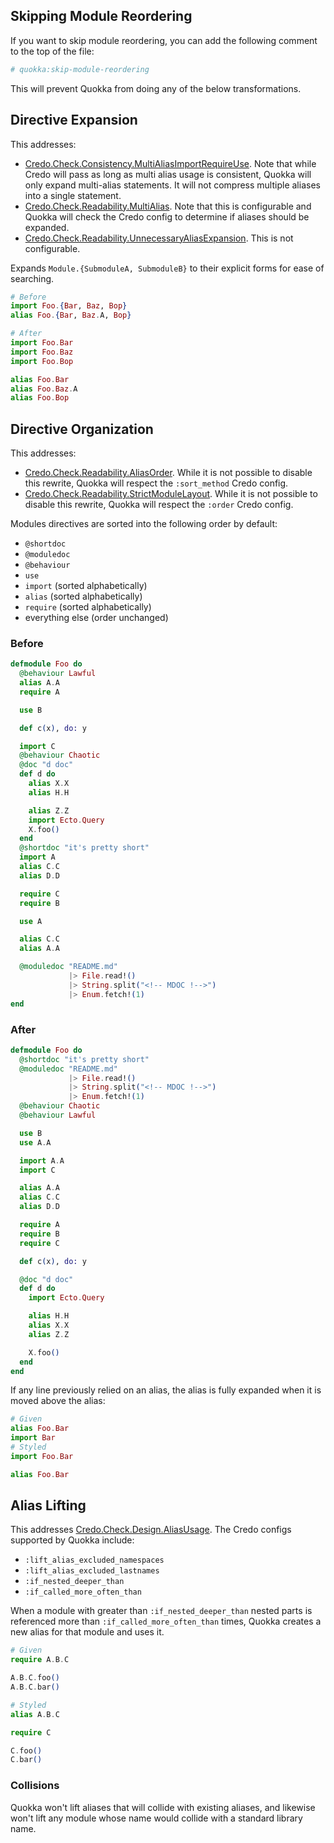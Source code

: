 ## Skipping Module Reordering

If you want to skip module reordering, you can add the following comment to the top of the file:

```elixir
# quokka:skip-module-reordering
```

This will prevent Quokka from doing any of the below transformations.

## Directive Expansion

This addresses:

- [Credo.Check.Consistency.MultiAliasImportRequireUse](https://hexdocs.pm/credo/Credo.Check.Consistency.MultiAliasImportRequireUse.html). Note that while Credo will pass as long as multi alias usage is consistent, Quokka will only expand multi-alias statements. It will not compress multiple aliases into a single statement.
- [Credo.Check.Readability.MultiAlias](https://hexdocs.pm/credo/Credo.Check.Readability.MultiAlias.html). Note that this is configurable and Quokka will check the Credo config to determine if aliases should be expanded.
- [Credo.Check.Readability.UnnecessaryAliasExpansion](https://hexdocs.pm/credo/Credo.Check.Readability.UnnecessaryAliasExpansion.html). This is not configurable.

Expands `Module.{SubmoduleA, SubmoduleB}` to their explicit forms for ease of searching.

```elixir
# Before
import Foo.{Bar, Baz, Bop}
alias Foo.{Bar, Baz.A, Bop}

# After
import Foo.Bar
import Foo.Baz
import Foo.Bop

alias Foo.Bar
alias Foo.Baz.A
alias Foo.Bop
```

## Directive Organization

This addresses:
- [Credo.Check.Readability.AliasOrder](https://hexdocs.pm/credo/Credo.Check.Readability.AliasOrder.html). While it is not possible to disable this rewrite, Quokka will respect the `:sort_method` Credo config.
- [Credo.Check.Readability.StrictModuleLayout](https://hexdocs.pm/credo/Credo.Check.Readability.StrictModuleLayout.html). While it is not possible to disable this rewrite, Quokka will respect the `:order` Credo config.

Modules directives are sorted into the following order by default:

* `@shortdoc`
* `@moduledoc`
* `@behaviour`
* `use`
* `import` (sorted alphabetically)
* `alias` (sorted alphabetically)
* `require` (sorted alphabetically)
* everything else (order unchanged)

### Before

```elixir
defmodule Foo do
  @behaviour Lawful
  alias A.A
  require A

  use B

  def c(x), do: y

  import C
  @behaviour Chaotic
  @doc "d doc"
  def d do
    alias X.X
    alias H.H

    alias Z.Z
    import Ecto.Query
    X.foo()
  end
  @shortdoc "it's pretty short"
  import A
  alias C.C
  alias D.D

  require C
  require B

  use A

  alias C.C
  alias A.A

  @moduledoc "README.md"
             |> File.read!()
             |> String.split("<!-- MDOC !-->")
             |> Enum.fetch!(1)
end
```

### After

```elixir
defmodule Foo do
  @shortdoc "it's pretty short"
  @moduledoc "README.md"
             |> File.read!()
             |> String.split("<!-- MDOC !-->")
             |> Enum.fetch!(1)
  @behaviour Chaotic
  @behaviour Lawful

  use B
  use A.A

  import A.A
  import C

  alias A.A
  alias C.C
  alias D.D

  require A
  require B
  require C

  def c(x), do: y

  @doc "d doc"
  def d do
    import Ecto.Query

    alias H.H
    alias X.X
    alias Z.Z

    X.foo()
  end
end
```

If any line previously relied on an alias, the alias is fully expanded when it is moved above the alias:

```elixir
# Given
alias Foo.Bar
import Bar
# Styled
import Foo.Bar

alias Foo.Bar
```

## Alias Lifting

This addresses [Credo.Check.Design.AliasUsage](https://hexdocs.pm/credo/Credo.Check.Design.AliasUsage.html). The Credo configs supported by Quokka include:

- `:lift_alias_excluded_namespaces`
- `:lift_alias_excluded_lastnames`
- `:if_nested_deeper_than`
- `:if_called_more_often_than`

When a module with greater than `:if_nested_deeper_than` nested parts is referenced more than `:if_called_more_often_than` times, Quokka creates a new alias for that module and uses it.

```elixir
# Given
require A.B.C

A.B.C.foo()
A.B.C.bar()

# Styled
alias A.B.C

require C

C.foo()
C.bar()
```

### Collisions

Quokka won't lift aliases that will collide with existing aliases, and likewise won't lift any module whose name would collide with a standard library name.